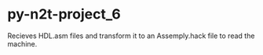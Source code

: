 # py-n2t-project_6
Recieves HDL.asm files and transform it to an Assemply.hack file to read the machine.
